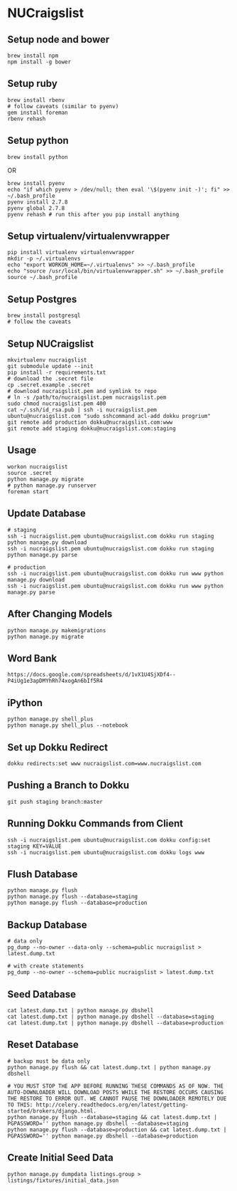 # NUCraigslist

## Setup node and bower
```
brew install npm
npm install -g bower
```

## Setup ruby
```
brew install rbenv
# follow caveats (similar to pyenv)
gem install foreman
rbenv rehash
```

## Setup python
```
brew install python
```
OR
```
brew install pyenv
echo "if which pyenv > /dev/null; then eval '\$(pyenv init -)'; fi" >> ~/.bash_profile
pyenv install 2.7.8
pyenv global 2.7.8
pyenv rehash # run this after you pip install anything
```

## Setup virtualenv/virtualenvwrapper
```
pip install virtualenv virtualenvwrapper
mkdir -p ~/.virtualenvs
echo "export WORKON_HOME=~/.virtualenvs" >> ~/.bash_profile
echo "source /usr/local/bin/virtualenvwrapper.sh" >> ~/.bash_profile
source ~/.bash_profile
```

## Setup Postgres
```
brew install postgresql
# follow the caveats
```

## Setup NUCraigslist
```
mkvirtualenv nucraigslist
git submodule update --init
pip install -r requirements.txt
# download the .secret file
cp .secret.example .secret
# download nucraigslist.pem and symlink to repo
# ln -s /path/to/nucraigslist.pem nucraigslist.pem
sudo chmod nucraigslist.pem 400
cat ~/.ssh/id_rsa.pub | ssh -i nucraigslist.pem ubuntu@nucraigslist.com "sudo sshcommand acl-add dokku progrium"
git remote add production dokku@nucraigslist.com:www
git remote add staging dokku@nucraigslist.com:staging
```

## Usage
```
workon nucraigslist
source .secret
python manage.py migrate
# python manage.py runserver
foreman start
```

## Update Database
```
# staging
ssh -i nucraigslist.pem ubuntu@nucraigslist.com dokku run staging python manage.py download
ssh -i nucraigslist.pem ubuntu@nucraigslist.com dokku run staging python manage.py parse

# production
ssh -i nucraigslist.pem ubuntu@nucraigslist.com dokku run www python manage.py download
ssh -i nucraigslist.pem ubuntu@nucraigslist.com dokku run www python manage.py parse
```

## After Changing Models
```
python manage.py makemigrations
python manage.py migrate
```

## Word Bank
```
https://docs.google.com/spreadsheets/d/1vX1U4SjXDf4--P4iUg1e3apDMYhRh74xogAn6bIf5R4
```

## iPython
```
python manage.py shell_plus
python manage.py shell_plus --notebook
```

## Set up Dokku Redirect
```
dokku redirects:set www nucraigslist.com=www.nucraigslist.com
```

## Pushing a Branch to Dokku
```
git push staging branch:master
```

## Running Dokku Commands from Client
```
ssh -i nucraigslist.pem ubuntu@nucraigslist.com dokku config:set staging KEY=VALUE
ssh -i nucraigslist.pem ubuntu@nucraigslist.com dokku logs www
```

## Flush Database
```
python manage.py flush
python manage.py flush --database=staging
python manage.py flush --database=production
```

## Backup Database
```
# data only
pg_dump --no-owner --data-only --schema=public nucraigslist > latest.dump.txt

# with create statements
pg_dump --no-owner --schema=public nucraigslist > latest.dump.txt
```

## Seed Database
```
cat latest.dump.txt | python manage.py dbshell
cat latest.dump.txt | python manage.py dbshell --database=staging
cat latest.dump.txt | python manage.py dbshell --database=production
```

## Reset Database
```
# backup must be data only
python manage.py flush && cat latest.dump.txt | python manage.py dbshell

# YOU MUST STOP THE APP BEFORE RUNNING THESE COMMANDS AS OF NOW. THE AUTO-DOWNLOADER WILL DOWNLOAD POSTS WHILE THE RESTORE OCCURS CAUSING THE RESTORE TO ERROR OUT. WE CANNOT PAUSE THE DOWNLOADER REMOTELY DUE TO THIS: http://celery.readthedocs.org/en/latest/getting-started/brokers/django.html.
python manage.py flush --database=staging && cat latest.dump.txt | PGPASSWORD='' python manage.py dbshell --database=staging
python manage.py flush --database=production && cat latest.dump.txt | PGPASSWORD='' python manage.py dbshell --database=production
```

## Create Initial Seed Data
```
python manage.py dumpdata listings.group > listings/fixtures/initial_data.json
```